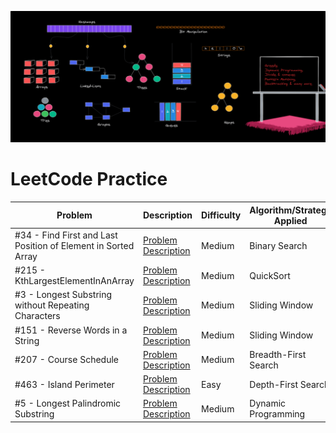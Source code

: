 ![Data Structures & Algorithms](./images/datastructuresalgorithms.png)

# LeetCode Practice # 

 Problem | Description  | Difficulty | Algorithm/Strategy Applied | Solution
--- | --- | --- | --- | --- |
#34 - Find First and Last Position of Element in Sorted Array | [Problem Description](https://leetcode.com/problems/find-first-and-last-position-of-element-in-sorted-array/) | Medium | Binary Search |  [Java](https://github.com/idkburkes/Study-Of-Algorithms/blob/master/Medium/Binary%20Search/FindFirstAndLastPositionOfElementInSortedArray.java) |
#215 - KthLargestElementInAnArray| [Problem Description](https://leetcode.com/problems/kth-largest-element-in-an-array/) | Medium | QuickSort | [Java](https://github.com/idkburkes/Study-Of-Algorithms/blob/master/Medium/QuickSort/KthLargestElementInAnArray.java)  |   
#3 - Longest Substring without Repeating Characters    |  [Problem Description](https://leetcode.com/problems/longest-substring-without-repeating-characters/) | Medium  | Sliding Window | [Java](https://github.com/idkburkes/Study-Of-Algorithms/blob/master/Medium/Sliding%20Window/LongestSubstringWithoutRepeatingCharacter.java) |  
#151 - Reverse Words in a String | [Problem Description](https://leetcode.com/problems/reverse-words-in-a-string/) | Medium | Sliding Window | [Java](https://github.com/idkburkes/Algorithm-Practice/blob/master/Medium/Sliding%20Window/ReverseWordsInAString.java) |
#207 - Course Schedule | [Problem Description](https://leetcode.com/problems/course-schedule/) | Medium | Breadth-First Search | [Java](https://github.com/idkburkes/Algorithm-Practice/blob/master/Medium/Graph/CourseSchedule.java) | 
#463 - Island Perimeter | [Problem Description](https://leetcode.com/problems/island-perimeter/) | Easy | Depth-First Search | [Java](https://github.com/idkburkes/Algorithm-Practice/blob/master/Easy/Graph/IslandPerimeter.java) | 
#5 - Longest Palindromic Substring | [Problem Description](https://leetcode.com/problems/longest-palindromic-substring/) | Medium | Dynamic Programming | [Java](https://github.com/idkburkes/Algorithm-Practice/blob/master/Medium/Dynamic%20Programming/LongestPalindromicSubstring.java) |